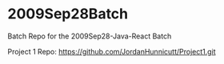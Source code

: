 # 2009Sep28Batch
Batch Repo for the 2009Sep28-Java-React Batch

Project 1 Repo: https://github.com/JordanHunnicutt/Project1.git
